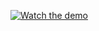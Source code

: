 [![Watch the demo](https://img.youtube.com/vi/Q5BeQ55SbvI/maxresdefault.jpg)](https://youtu.be/Q5BeQ55SbvI)





